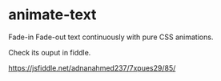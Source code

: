 # animate-text
Fade-in Fade-out text continuously with pure CSS animations.

Check its ouput in fiddle.

https://jsfiddle.net/adnanahmed237/7xpues29/85/
